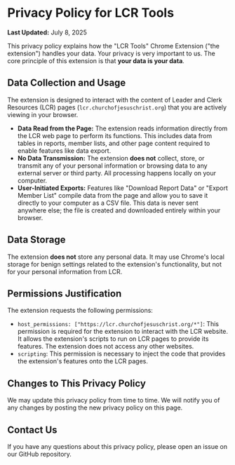 # Privacy Policy for LCR Tools

**Last Updated:** July 8, 2025

This privacy policy explains how the "LCR Tools" Chrome Extension ("the extension") handles your data. Your privacy is very important to us. The core principle of this extension is that **your data is your data**.

## Data Collection and Usage

The extension is designed to interact with the content of Leader and Clerk Resources (LCR) pages (`lcr.churchofjesuschrist.org`) that you are actively viewing in your browser.

- **Data Read from the Page:** The extension reads information directly from the LCR web page to perform its functions. This includes data from tables in reports, member lists, and other page content required to enable features like data export.
- **No Data Transmission:** The extension **does not** collect, store, or transmit any of your personal information or browsing data to any external server or third party. All processing happens locally on your computer.
- **User-Initiated Exports:** Features like "Download Report Data" or "Export Member List" compile data from the page and allow you to save it directly to your computer as a CSV file. This data is never sent anywhere else; the file is created and downloaded entirely within your browser.

## Data Storage

The extension **does not** store any personal data. It may use Chrome's local storage for benign settings related to the extension's functionality, but not for your personal information from LCR.

## Permissions Justification

The extension requests the following permissions:

- `host_permissions: ["https://lcr.churchofjesuschrist.org/*"]`: This permission is required for the extension to interact with the LCR website. It allows the extension's scripts to run on LCR pages to provide its features. The extension does not access any other websites.
- `scripting`: This permission is necessary to inject the code that provides the extension's features onto the LCR pages.

## Changes to This Privacy Policy

We may update this privacy policy from time to time. We will notify you of any changes by posting the new privacy policy on this page.

## Contact Us

If you have any questions about this privacy policy, please open an issue on our GitHub repository.
